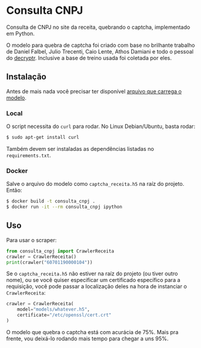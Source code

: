 # Consulta CNPJ

Consulta de CNPJ no site da receita, quebrando o captcha, implementado em
Python.

O modelo para quebra de captcha foi criado com base no brilhante trabalho de
Daniel Falbel, Julio Trecenti, Caio Lente, Athos Damiani e todo o pessoal do
[decryptr](https://github.com/decryptr). Inclusive a base de treino usada foi
coletada por eles.

## Instalação

Antes de mais nada você precisar ter disponível
[arquivo que carrega o modelo](https://drive.google.com/file/d/1-I75klD5hnfY8TFogYJ9mLmBrF2Vg9Gw/view).

### Local

O script necessita do `curl` para rodar. No Linux Debian/Ubuntu, basta rodar:

```sh
$ sudo apt-get install curl
```

Também devem ser instaladas as dependências listadas no `requirements.txt`.

### Docker

Salve o arquivo do modelo como `captcha_receita.h5`  na raíz do projeto. Então:

```sh
$ docker build -t consulta_cnpj .
$ docker run -it --rm consulta_cnpj ipython
```
## Uso

Para usar o scraper:

```python
from consulta_cnpj import CrawlerReceita
crawler = CrawlerReceita()
print(crawler("60701190000104"))
```

Se o `captcha_receita.h5` não estiver na raíz do projeto (ou tiver outro nome),
ou se você quiser especificar um certificado específico para a requisição, você
pode passar a localização deles na hora de instanciar o `CrawlerReceita`:

```python
crawler = CrawlerReceita(
    model="models/whatever.h5",
    certificate="/etc/openssl/cert.crt"
)
```

O modelo que quebra o captcha está com acurácia de 75%. Mais pra frente, vou
deixá-lo rodando mais tempo para chegar a uns 95%.
